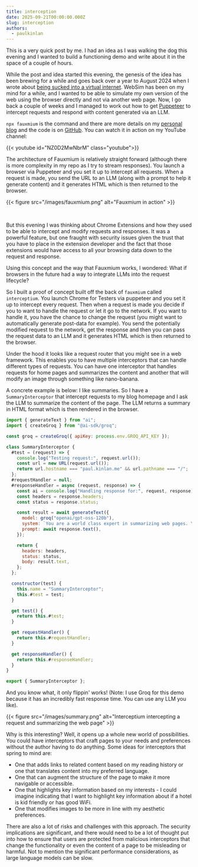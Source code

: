 ```yaml
---
title: interception
date: 2025-09-21T00:00:00.000Z
slug: interception
authors:
  - paulkinlan
---
```


This is a very quick post by me. I had an idea as I was walking the dog this evening and I wanted to build a functioning demo and write about it in the space of a couple of hours.

While the post and idea started this evening, the genesis of the idea has been brewing for a while and goes back over a year to August 2024 when I wrote about [being sucked into a virtual internet](https://paul.kinlan.me/fictitious-web/). WebSim has been on my mind for a while, and I wanted to be able to simulate my own version of the web using the browser directly and not via another web page. Now, I go back a couple of weeks and I managed to work out how to get [Puppeteer](https://pptr.dev/) to intercept requests and respond with content generated via an LLM.

`npx fauxmium` is the command and there are more details on my [personal blog](https://paul.kinlan.me/projects/fauxmium/) and the code is on [GitHub](https://github.com/paulkinlan/fauxmium). You can watch it in action on my YouTube channel:

{{< youtube id="NZ0D2MwNbrM" class="youtube">}}

The architecture of Fauxmium is relatively straight forward (although there is more complexity in my repo as I try to stream responses). You launch a browser via Puppeteer and you set it up to intercept all requests. When a request is made, you send the URL to an LLM (along with a prompt to help it generate content) and it generates HTML which is then returned to the browser.

{{< figure src="/images/fauxmium.png" alt="Fauxmium in action" >}}

<br>

But this evening I was thinking about Chrome Extensions and how they used to be able to intercept and modify requests and responses. It was a powerful feature, but one fraught with security issues given the trust that you have to place in the extension developer and the fact that those extensions would have access to all your browsing data down to the request and response.

Using this concept and the way that Fauxmium works, I wondered: What if browsers in the future had a way to integrate LLMs into the request lifecycle?

So I built a proof of concept built off the back of `fauxmium` called `interceptium`. You launch Chrome for Testers via puppeteer and you set it up to intercept every request. Then when a request is made you decide if you to want to handle the request or let it go to the network. If you want to handle it, you have the chance to change the request (you might want to automatically generate post-data for example). You send the potentially modified request to the network, get the response and then you can pass the request data to an LLM and it generates HTML which is then returned to the browser.

Under the hood it looks like a request router that you might see in a web framework. This enables you to have multiple interceptors that can handle different types of requests. You can have one interceptor that handles requests for home pages and summarizes the content and another that will modify an image through something like nano-banana.

A concrete example is below: I like summaries. So I have a `SummaryInterceptor` that intercept requests to my blog homepage and I ask the LLM to summarize the content of the page. The LLM returns a summary in HTML format which is then rendered in the browser.

```JavaScript
import { generateText } from "ai";
import { createGroq } from "@ai-sdk/groq";

const groq = createGroq({ apiKey: process.env.GROQ_API_KEY });

class SummaryInterceptor {
  #test = (request) => {
    console.log("Testing request:", request.url());
    const url = new URL(request.url());
    return url.hostname === "paul.kinlan.me" && url.pathname === "/";
  };
  #requestHandler = null;
  #responseHandler = async (request, response) => {
    const ai = console.log("Handling response for:", request, response);
    const headers = response.headers;
    const status = response.status;

    const result = await generateText({
      model: groq("openai/gpt-oss-120b"),
      system: `You are a world class expert in summarizing web pages. You take the content of a web page and distill it down to the most important points. You return the summary in markdown format. You return HTML only.`,
      prompt: await response.text(),
    });

    return {
      headers: headers,
      status: status,
      body: result.text,
    };
  };

  constructor(test) {
    this.name = "SummaryInterceptor";
    this.#test = test;
  }

  get test() {
    return this.#test;
  }

  get requestHandler() {
    return this.#requestHandler;
  }

  get responseHandler() {
    return this.#responseHandler;
  }
}

export { SummaryInterceptor };
```

And you know what, it only flippin' works! (Note: I use Groq for this demo because it has an incredibly fast response time. You can use any LLM you like).

{{< figure src="/images/summary.png" alt="Interceptium intercepting a request and summarizing the web page" >}}

Why is this interesting? Well, it opens up a whole new world of possibilities. You could have interceptors that craft pages to your needs and preferences without the author having to do anything. Some ideas for interceptors that spring to mind are:

- One that adds links to related content based on my reading history or one that translates content into my preferred language.
- One that can augment the structure of the page to make it more navigable or accessible.
- One that highlights key information based on my interests - I could imagine indicating that I want to highlight key information about if a hotel is kid friendly or has good WiFi.
- One that modifies images to be more in line with my aesthetic preferences.

There are also a lot of risks and challenges with this approach. The security implications are significant, and there would need to be a lot of thought put into how to ensure that users are protected from malicious interceptors that change the functionality or even the content of a page to be misleading or harmful. Not to mention the significant performance considerations, as large language models can be slow.
